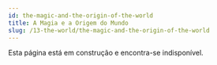 ```yaml
---
id: the-magic-and-the-origin-of-the-world
title: A Magia e a Origem do Mundo
slug: /13-the-world/the-magic-and-the-origin-of-the-world
---
```


Esta página está em construção e encontra-se indisponível.
